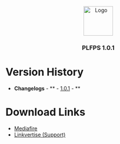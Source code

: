<br/>
<p align="center">
  <a href="https://github.com/artsvn/PocketLoki">
    <img src="https://media.discordapp.net/attachments/1082425019218546868/1095767985853042970/pack_icon.png" alt="Logo" width="80" height="80">
  </a>

  <h3 align="center">PLFPS 1.0.1</h3>

</p>

# Version History

* **Changelogs** - ** - [1.0.1](https://github.com/artsvn/plfps/blob/main/PLFPS/changelogs.txt) - **

# Download Links

* [Mediafire](https://rb.gy/56x8l)
* [Linkvertise (Support)](https://link-hub.net/640073/plfps)
